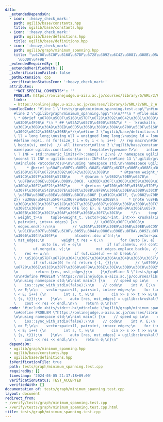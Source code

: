 ```yaml
---
data:
  _extendedDependsOn:
  - icon: ':heavy_check_mark:'
    path: ugilib/base/constants.hpp
    title: ugilib/base/constants.hpp
  - icon: ':heavy_check_mark:'
    path: ugilib/base/definitions.hpp
    title: ugilib/base/definitions.hpp
  - icon: ':heavy_check_mark:'
    path: ugilib/graph/minimum_spanning.hpp
    title: "\u6700\u5C0F\u5168\u57DF\u6728\u3092\u6C42\u3081\u308B\u95A2\u6570\u3092\
      \u63D0\u4F9B"
  _extendedRequiredBy: []
  _extendedVerifiedWith: []
  _isVerificationFailed: false
  _pathExtension: cpp
  _verificationStatusIcon: ':heavy_check_mark:'
  attributes:
    '*NOT_SPECIAL_COMMENTS*': ''
    PROBLEM: https://onlinejudge.u-aizu.ac.jp/courses/library/5/GRL/2/GRL_2_A
    links:
    - https://onlinejudge.u-aizu.ac.jp/courses/library/5/GRL/2/GRL_2_A
  bundledCode: "#line 1 \"tests/graph/minimum_spanning.test.cpp\"\n#include <bits/stdc++.h>\n\
    #line 2 \"ugilib/graph/minimum_spanning.hpp\"\n\n/**\n * @file minimum_spanning.hpp\n\
    \ * @brief \u6700\u5C0F\u5168\u57DF\u6728\u3092\u6C42\u3081\u308B\u95A2\u6570\u3092\
    \u63D0\u4F9B\n *\n * ## \u95A2\u6570\u4E00\u89A7\n * - `kruskal(n, edges)` : \u30AF\
    \u30E9\u30B9\u30AB\u30EB\u6CD5\u306B\u3088\u308A\u6700\u5C0F\u5168\u57DF\u6728\
    \u3092\u6C42\u3081\u308B\n*/\n\n#line 2 \"ugilib/base/definitions.hpp\"\n\nusing\
    \ ll = long long;\nusing ull = unsigned long long;\nusing ld = long double;\n\
    #define rep(i, n) for(size_t i = 0; i < n; i++)  // rep macro\n#define all(v)\
    \ begin(v), end(v)  // all iterator\n#line 3 \"ugilib/base/constants.hpp\"\n\n\
    namespace ugilib::constants {\n    template<typename T>\n    inline constexpr\
    \ T INF = std::numeric_limits<T>::max() / 2;\n} // namespace ugilib::constants\n\
    \nconst ll INF = ugilib::constants::INF<ll>;\n#line 13 \"ugilib/graph/minimum_spanning.hpp\"\
    \n#include <atcoder/dsu>\n\nusing namespace std;\n\nnamespace ugilib {\n    /**\n\
    \     * @brief \u30AF\u30E9\u30B9\u30AB\u30EB\u6CD5\u306B\u3088\u308A\u6700\u5C0F\
    \u5168\u57DF\u6728\u3092\u6C42\u3081\u308B\n     * @tparam weight_t \u8FBA\u306E\
    \u91CD\u307F\u306E\u578B\n     * @param n \u9802\u70B9\u6570\n     * @param edges\
    \ \u8FBA\u306E\u30EA\u30B9\u30C8. \u30BD\u30FC\u30C8\u3059\u308B\u306E\u3067\u30B3\
    \u30D4\u30FC\u6E21\u3057\n     * @return \u6700\u5C0F\u5168\u57DF\u6728\u306E\u91CD\
    \u307F\u3068\u542B\u307E\u308C\u308B\u8FBA\u306E\u30EA\u30B9\u30C8\n     * @note\
    \ \u8FBA\u306E\u30EA\u30B9\u30C8\u306F {\u91CD\u307F, {\u9802\u70B91, \u9802\u70B9\
    2}} \u306E\u5F62\u5F0F\u3067\u4E0E\u3048\u308B\n     * @note \u8FBA\u306E\u30EA\
    \u30B9\u30C8\u306F\u91CD\u307F\u306E\u6607\u9806\u306B\u30BD\u30FC\u30C8\u3055\
    \u308C\u308B\n     * @note O(E log E). E \u306F\u8FBA\u306E\u6570. \u30DC\u30C8\
    \u30EB\u30CD\u30C3\u30AF\u306F\u30BD\u30FC\u30C8\n    */\n    template <typename\
    \ weight_t>\n    tuple<weight_t, vector<pair<int, int>>> kruskal(int n, vector<pair<weight_t,\
    \ pair<int, int>>> edges) {\n        // \u30BD\u30FC\u30C8\n        sort(edges.begin(),\
    \ edges.end());\n\n        // \u30AF\u30E9\u30B9\u30AB\u30EB\u6CD5\n        //\
    \ \u91CD\u307F\u306E\u5C0F\u3055\u3044\u9806\u306B\u8FBA\u3092\u8FFD\u52A0\u3057\
    \u3066\u3044\u304F\n        atcoder::dsu uf(n);\n        vector<pair<int, int>>\
    \ mst_edges;\n        weight_t res = 0;\n        for (auto [w, e] : edges) {\n\
    \            auto [u, v] = e;\n            if (uf.same(u, v)) continue;\n    \
    \        uf.merge(u, v);\n            mst_edges.emplace_back(u, v);\n        \
    \    res += w;\n            if (uf.size(u) == n) break;\n        }\n\n       \
    \ // \u5168\u57DF\u6728\u304C\u3067\u304D\u306A\u304B\u3063\u305F\u5834\u5408\n\
    \        if (uf.size(0) != n) return {-1, {}};\n        // \u6700\u5C0F\u5168\u57DF\
    \u6728\u306E\u91CD\u307F\u3068\u8FBA\u306E\u30EA\u30B9\u30C8\u3092\u8FD4\u3059\
    \n        return {res, mst_edges};\n    }\n}\n#line 3 \"tests/graph/minimum_spanning.test.cpp\"\
    \n\n#define PROBLEM \"https://onlinejudge.u-aizu.ac.jp/courses/library/5/GRL/2/GRL_2_A\"\
    \n\nusing namespace std;\n\nint main() {\n    // speed up io\n    cin.tie(nullptr);\n\
    \    ios::sync_with_stdio(false);\n\n    // code\n    int V, E;\n    cin >> V\
    \ >> E;\n\n    vector<pair<ll, pair<int, int>>> edges;\n    for (int i = 0; i\
    \ < E; i++) {\n        int s, t, w;\n        cin >> s >> t >> w;\n        edges.push_back({w,\
    \ {s, t}});\n    }\n\n    auto [res, mst_edges] = ugilib::kruskal(V, edges);\n\
    \    cout << res << endl;\n\n    return 0;\n}\n"
  code: "#include <bits/stdc++.h>\n#include \"ugilib/graph/minimum_spanning.hpp\"\n\
    \n#define PROBLEM \"https://onlinejudge.u-aizu.ac.jp/courses/library/5/GRL/2/GRL_2_A\"\
    \n\nusing namespace std;\n\nint main() {\n    // speed up io\n    cin.tie(nullptr);\n\
    \    ios::sync_with_stdio(false);\n\n    // code\n    int V, E;\n    cin >> V\
    \ >> E;\n\n    vector<pair<ll, pair<int, int>>> edges;\n    for (int i = 0; i\
    \ < E; i++) {\n        int s, t, w;\n        cin >> s >> t >> w;\n        edges.push_back({w,\
    \ {s, t}});\n    }\n\n    auto [res, mst_edges] = ugilib::kruskal(V, edges);\n\
    \    cout << res << endl;\n\n    return 0;\n}\n"
  dependsOn:
  - ugilib/graph/minimum_spanning.hpp
  - ugilib/base/constants.hpp
  - ugilib/base/definitions.hpp
  isVerificationFile: true
  path: tests/graph/minimum_spanning.test.cpp
  requiredBy: []
  timestamp: '2024-05-05 21:37:18+09:00'
  verificationStatus: TEST_ACCEPTED
  verifiedWith: []
documentation_of: tests/graph/minimum_spanning.test.cpp
layout: document
redirect_from:
- /verify/tests/graph/minimum_spanning.test.cpp
- /verify/tests/graph/minimum_spanning.test.cpp.html
title: tests/graph/minimum_spanning.test.cpp
---
```

